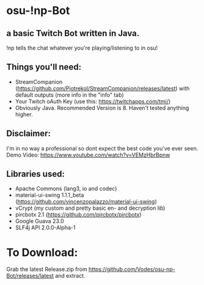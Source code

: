 # osu-!np-Bot

## a basic Twitch Bot written in Java.
!np tells the chat whatever you're playing/listening to in osu!

## Things you'll need:
- StreamCompanion (https://github.com/Piotrekol/StreamCompanion/releases/latest)
  with default outputs (more info in the "info" tab)
- Your Twitch oAuth Key (use this: https://twitchapps.com/tmi/)
- Obviously Java. Recommended Version is 8. Haven't tested anything higher.

## Disclaimer:
I'm in no way a professional so dont expect the best code you've ever seen.
Demo Video: https://www.youtube.com/watch?v=VEMzHbrBpnw

## Libraries used:
- Apache Commons (lang3, io and codec)
- material-ui-swing 1.1.1_beta (https://github.com/vincenzopalazzo/material-ui-swing)
- vCrypt (my custom and pretty basic en- and decryption lib)
- pircbotx 2.1 (https://github.com/pircbotx/pircbotx)
- Google Guava 23.0
- SLF4j API 2.0.0-Alpha-1

# To Download:
Grab the latest Release.zip from https://github.com/Vodes/osu-np-Bot/releases/latest and extract.
